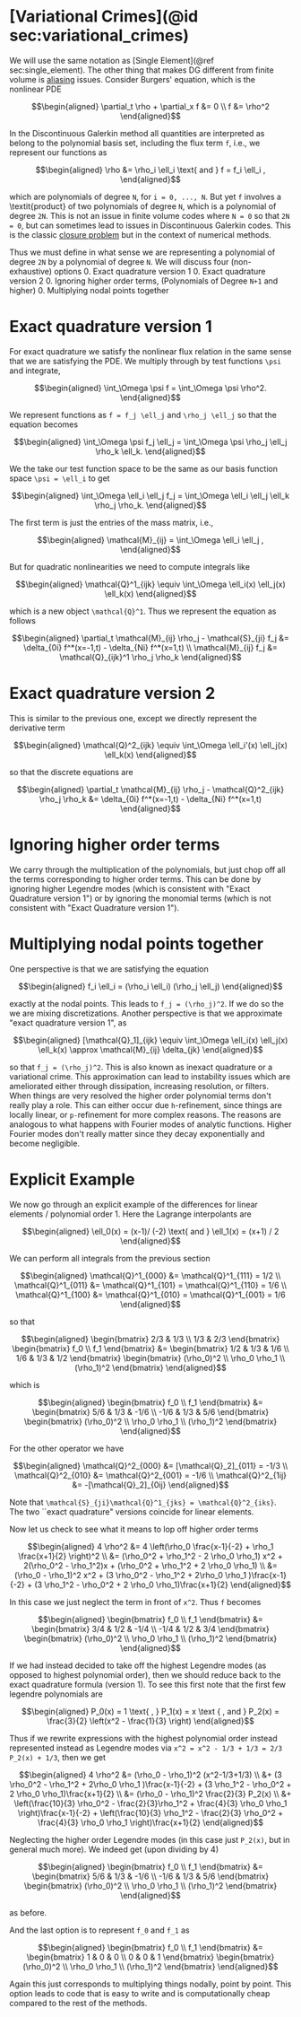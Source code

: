 # [Variational Crimes](@id sec:variational_crimes)

We will use the same notation as [Single Element](@ref sec:single_element). The other thing that makes DG different from finite volume is [aliasing](https://en.wikipedia.org/wiki/Aliasing) issues.
Consider Burgers' equation, which is the nonlinear PDE
```math
\begin{aligned}
    \partial_t \rho + \partial_x f &= 0 \\
    f &= \rho^2
\end{aligned}
```
In the Discontinuous Galerkin method all quantities are interpreted as belong to the polynomial basis set, including the flux term ``f``, i.e., we represent our functions as
```math
\begin{aligned}
    \rho &= \rho_i \ell_i \text{ and }
    f = f_i \ell_i ,
\end{aligned}
```
which are polynomials of degree ``N``, for ``i = 0, ..., N``. But yet ``f`` involves a \textit{product} of two polynomials of degree ``N``, which is a polynomial of degree ``2N``. This is not an issue in finite volume codes where ``N = 0`` so that ``2N = 0``, but can sometimes lead to issues in Discontinuous Galerkin codes. This is the classic [closure problem](https://en.wikipedia.org/wiki/Turbulence_modeling) but in the context of numerical methods.

Thus we must define in what sense we are representing a polynomial of degree ``2N`` by a polynomial of degree ``N``. We will discuss four (non-exhaustive) options
0. Exact quadrature version 1
0. Exact quadrature version 2
0. Ignoring higher order terms, (Polynomials of Degree ``N+1`` and higher)
0. Multiplying nodal points together


# Exact quadrature version 1

For exact quadrature we satisfy the nonlinear flux relation in the same sense that we are satisfying the PDE. We multiply through by test functions ``\psi`` and integrate,
```math
\begin{aligned}
   \int_\Omega \psi f = \int_\Omega \psi \rho^2.
\end{aligned}
```
We represent functions as ``f = f_j \ell_j`` and ``\rho_j \ell_j`` so that the equation becomes
```math
\begin{aligned}
    \int_\Omega \psi f_j \ell_j = \int_\Omega \psi \rho_j \ell_j \rho_k \ell_k.
\end{aligned}
```
We the take our test function space to be the same as our basis function space ``\psi = \ell_i`` to get
```math
\begin{aligned}
     \int_\Omega \ell_i  \ell_j f_j = \int_\Omega \ell_i  \ell_j  \ell_k \rho_j \rho_k.
\end{aligned}
```
The first term is just the entries of the mass matrix, i.e.,
```math
\begin{aligned}
  \mathcal{M}_{ij}  =  \int_\Omega \ell_i  \ell_j ,
\end{aligned}
```
But for quadratic nonlinearities we need to compute integrals like
```math
\begin{aligned}
   \mathcal{Q}^1_{ijk} \equiv \int_\Omega \ell_i(x) \ell_j(x) \ell_k(x)
\end{aligned}
```
which is a new object ``\mathcal{Q}^1``. Thus we represent the equation as follows
```math
\begin{aligned}
    \partial_t \mathcal{M}_{ij} \rho_j - \mathcal{S}_{ji} f_j &= \delta_{0i} f^*(x=-1,t) - \delta_{Ni} f^*(x=1,t)
    \\
    \mathcal{M}_{ij} f_j &= \mathcal{Q}_{ijk}^1 \rho_j \rho_k
\end{aligned}
```
# Exact quadrature version 2
This is similar to the previous one, except we directly represent the derivative term
```math
\begin{aligned}
   \mathcal{Q}^2_{ijk} \equiv \int_\Omega \ell_i'(x) \ell_j(x) \ell_k(x)
\end{aligned}
```
so that the discrete equations are
```math
\begin{aligned}
    \partial_t \mathcal{M}_{ij} \rho_j - \mathcal{Q}^2_{ijk} \rho_j \rho_k &= \delta_{0i} f^*(x=-1,t) - \delta_{Ni} f^*(x=1,t)
\end{aligned}
```
# Ignoring higher order terms

We carry through the multiplication of the polynomials, but just chop off all the terms corresponding to higher order terms. This can be done by ignoring higher Legendre modes (which is consistent with "Exact Quadrature version 1") or by ignoring the monomial terms (which is not consistent with "Exact Quadrature version 1").

# Multiplying nodal points together
One perspective is that we are satisfying the equation
```math
\begin{aligned}
    f_i \ell_i = (\rho_i \ell_i) (\rho_j \ell_j)
\end{aligned}
```
exactly at the nodal points. This leads to ``f_j = (\rho_j)^2``. If we do so the we are mixing discretizations.
Another perspective is that we approximate "exact quadrature version 1",  as
```math
\begin{aligned}
   [\mathcal{Q}_1]_{ijk} \equiv \int_\Omega \ell_i(x) \ell_j(x) \ell_k(x) \approx \mathcal{M}_{ij} \delta_{jk}
\end{aligned}
```
so that ``f_j = (\rho_j)^2``. This is also known as inexact quadrature or a variational crime. This approximation can lead to instability issues which are ameliorated either through dissipation, increasing resolution, or filters. When things are very resolved the higher order polynomial terms don't really play a role. This can either occur due ``h``-refinement, since things are locally linear, or ``p-``refinement for more complex reasons. The reasons are analogous to what happens with Fourier modes of analytic functions. Higher Fourier modes don't really matter since they decay exponentially and become negligible.

# Explicit Example

We now go through an explicit example of the differences for linear elements / polynomial order 1. Here the Lagrange interpolants are
```math
\begin{aligned}
    \ell_0(x) = (x-1)/ (-2) \text{ and } \ell_1(x) = (x+1) / 2
\end{aligned}
```
We can perform all integrals from the previous section
```math
\begin{aligned}
    \mathcal{Q}^1_{000} &= \mathcal{Q}^1_{111} =  1/2 \\
    \mathcal{Q}^1_{011} &= \mathcal{Q}^1_{101} = \mathcal{Q}^1_{110} = 1/6
    \\
    \mathcal{Q}^1_{100} &=
    \mathcal{Q}^1_{010} =
    \mathcal{Q}^1_{001} = 1/6
\end{aligned}
```
so that
```math
\begin{aligned}
    \begin{bmatrix}
    2/3 & 1/3 \\
    1/3 & 2/3
    \end{bmatrix}
    \begin{bmatrix}
    f_0 \\
    f_1
    \end{bmatrix}
    &=
        \begin{bmatrix}
    1/2 & 1/3 & 1/6 \\
    1/6 & 1/3 & 1/2
    \end{bmatrix}
        \begin{bmatrix}
    (\rho_0)^2 \\
    \rho_0 \rho_1 \\
    (\rho_1)^2
    \end{bmatrix}
\end{aligned}
```
which is
```math
\begin{aligned}
        \begin{bmatrix}
    f_0 \\
    f_1
    \end{bmatrix}
    &=
        \begin{bmatrix}
    5/6 & 1/3 & -1/6 \\
    -1/6 & 1/3 & 5/6
    \end{bmatrix}
        \begin{bmatrix}
    (\rho_0)^2 \\
    \rho_0 \rho_1 \\
    (\rho_1)^2
    \end{bmatrix}
\end{aligned}
```
For the other operator we have
```math
\begin{aligned}
    \mathcal{Q}^2_{000} &= [\mathcal{Q}_2]_{011} = -1/3
    \\
    \mathcal{Q}^2_{010} &= \mathcal{Q}^2_{001} = -1/6
    \\
    \mathcal{Q}^2_{1ij} &= -[\mathcal{Q}_2]_{0ij}  
\end{aligned}
```
Note that ``\mathcal{S}_{ji}\mathcal{Q}^1_{jks} = \mathcal{Q}^2_{iks}``. The two ``exact quadrature" versions coincide for linear elements.

Now let us check to see what it means to lop off higher  order terms
```math
\begin{aligned}
    4 \rho^2 &= 4 \left(\rho_0 \frac{x-1}{-2} + \rho_1 \frac{x+1}{2} \right)^2
    \\
    &= (\rho_0^2 + \rho_1^2 - 2 \rho_0 \rho_1) x^2
    + 2(\rho_0^2 - \rho_1^2)x + (\rho_0^2 + \rho_1^2 + 2 \rho_0 \rho_1)
    \\
    &= (\rho_0 - \rho_1)^2 x^2
    + (3 \rho_0^2 - \rho_1^2 + 2\rho_0 \rho_1 )\frac{x-1}{-2} + (3 \rho_1^2 - \rho_0^2 + 2 \rho_0 \rho_1)\frac{x+1}{2}
\end{aligned}
```
In this case we just neglect the term in front of ``x^2``. Thus ``f`` becomes
```math
\begin{aligned}
        \begin{bmatrix}
    f_0 \\
    f_1
    \end{bmatrix}
    &=
        \begin{bmatrix}
    3/4 & 1/2 & -1/4 \\
    -1/4 & 1/2 & 3/4
    \end{bmatrix}
        \begin{bmatrix}
    (\rho_0)^2 \\
    \rho_0 \rho_1 \\
    (\rho_1)^2
    \end{bmatrix}
\end{aligned}
```
If we had instead decided to take off the highest Legendre modes (as opposed to highest polynomial order), then we should reduce back to the exact quadrature formula (version 1). To see this first note that the first few legendre polynomials are
```math
\begin{aligned}
    P_0(x) = 1 \text{ , } P_1(x) = x  \text { , and } P_2(x) = \frac{3}{2} \left(x^2 - \frac{1}{3} \right)
\end{aligned}
```
Thus if we rewrite expressions with the highest polynomial order instead represented instead as Legendre modes via ``x^2 = x^2 - 1/3 + 1/3 = 2/3 P_2(x) + 1/3``, then we get
```math
\begin{aligned}
    4 \rho^2 &=
    (\rho_0 - \rho_1)^2 (x^2-1/3+1/3)
    \\
    &+ (3 \rho_0^2 - \rho_1^2 + 2\rho_0 \rho_1 )\frac{x-1}{-2} + (3 \rho_1^2 - \rho_0^2 + 2 \rho_0 \rho_1)\frac{x+1}{2}
    \\
    &= (\rho_0 - \rho_1)^2 \frac{2}{3} P_2(x)
    \\
    &+ \left(\frac{10}{3} \rho_0^2 - \frac{2}{3}\rho_1^2 + \frac{4}{3} \rho_0 \rho_1 \right)\frac{x-1}{-2} + \left(\frac{10}{3} \rho_1^2 - \frac{2}{3} \rho_0^2 + \frac{4}{3} \rho_0 \rho_1  \right)\frac{x+1}{2}
\end{aligned}
```
Neglecting the higher order Legendre modes (in this case just ``P_2(x)``, but in general much more). We indeed get (upon dividing by 4)
```math
\begin{aligned}
        \begin{bmatrix}
    f_0 \\
    f_1
    \end{bmatrix}
    &=
        \begin{bmatrix}
    5/6 & 1/3 & -1/6 \\
    -1/6 & 1/3 & 5/6
    \end{bmatrix}
        \begin{bmatrix}
    (\rho_0)^2 \\
    \rho_0 \rho_1 \\
    (\rho_1)^2
    \end{bmatrix}
\end{aligned}
```
as before.

And the last option is to represent ``f_0`` and ``f_1`` as
```math
\begin{aligned}
        \begin{bmatrix}
    f_0 \\
    f_1
    \end{bmatrix}
    &=
        \begin{bmatrix}
    1 & 0 & 0 \\
    0 & 0 & 1
    \end{bmatrix}
        \begin{bmatrix}
    (\rho_0)^2 \\
    \rho_0 \rho_1 \\
    (\rho_1)^2
    \end{bmatrix}
\end{aligned}
```
Again this just corresponds to multiplying things nodally, point by point. This option leads to code that is easy to write and is computationally cheap compared to the rest of the methods.
